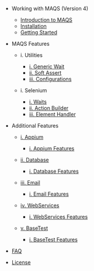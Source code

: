 - Working with MAQS (Version 4)
	- [Introduction to MAQS](MAQS_4/Introduction.md)
	- [Installation](MAQS_4/Installation.md)
	- [Getting Started](MAQS_4/Getting-Started.md)
- MAQS Features
	- i. Utilities
		- [i. Generic Wait](MAQS_4/Generic-Waits.md)
		- [ii. Soft Assert](MAQS_4/Soft-Asserts.md)
		- [iii. Configurations](MAQS_4/Configuration.md)

	- i. Selenium
		- [i. Waits](MAQS_4/Waits.md)
		- [ii. Action Builder](MAQS_4/Action-Builder.md)
		- [iii. Element Handler](MAQS_4/Element-Handler.md)

- Additional Features
	- [i. Appium](MAQS_4/Appium_AUTOGENERATED/LandingPage.md)
		- [i. Appium Features](MAQS_4/Appium_AUTOGENERATED/Magenic-MaqsFramework-BaseAppiumTest_Namespace.md)

	- [ii. Database](MAQS_4/Database_AUTOGENERATED/LandingPage.md)
		- [i. Database Features](MAQS_4/Database_AUTOGENERATED/Magenic-MaqsFramework-BaseDatabaseTest_Namespace.md)

	- [iii. Email](MAQS_4/Email_AUTOGENERATED/LandingPage.md)
		- [i. Email Features](MAQS_4/Email_AUTOGENERATED/Magenic-MaqsFramework-BaseEmailTest_Namespace.md)
		
	- [iv. WebServices](MAQS_4/WebServices_AUTOGENERATED/LandingPage.md)
		- [i. WebServices Features](MAQS_4/WebServices_AUTOGENERATED/Magenic-MaqsFramework-BaseWebServiceTest_Namespace.md)

	- [v. BaseTest](MAQS_4/BaseTest_AUTOGENERATED/LandingPage.md)
		- [i. BaseTest Features](MAQS_4/BaseTest_AUTOGENERATED/Magenic-MaqsFramework-BaseTest_Namespace.md)
		
- [FAQ](MAQS_4/MAQS-FAQ.md)
- [License](MAQS_4/License.md)